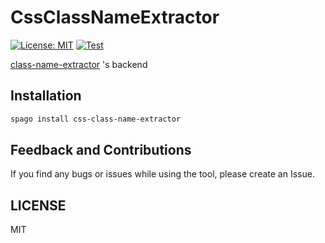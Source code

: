 # CssClassNameExtractor

[![License: MIT](https://img.shields.io/badge/License-MIT-yellow.svg)](https://opensource.org/licenses/MIT)
[![Test](https://github.com/himanoa/class-name-extractor/actions/workflows/ci.yml/badge.svg)](https://github.com/himanoa/class-name-extractor/actions/workflows/ci.yml)

[class-name-extractor](https://github.com/himanoa/class-name-extractor) 's backend

## Installation

```bash
spago install css-class-name-extractor
```

## Feedback and Contributions

If you find any bugs or issues while using the tool, please create an Issue.

## LICENSE

MIT
